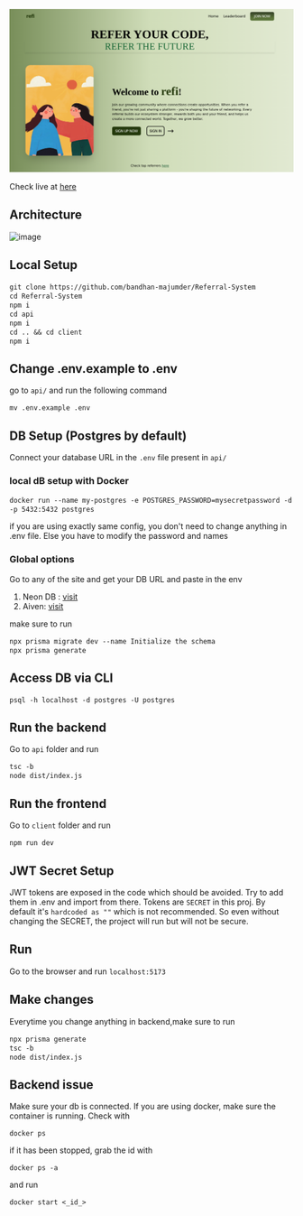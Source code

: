 ![image](image.png)

Check live at [here](https://referral-system-frontend.onrender.com/)

## Architecture
![image](https://github.com/user-attachments/assets/374129a5-943f-4b42-ba0a-6ec89ac79412)


## Local Setup

```
git clone https://github.com/bandhan-majumder/Referral-System
cd Referral-System
npm i
cd api
npm i
cd .. && cd client
npm i
```
## Change .env.example to .env
go to `api/` and run the following command

```
mv .env.example .env
```
## DB Setup (Postgres by default)
Connect your database URL in the `.env` file present in `api/`

### local dB setup with Docker
```
docker run --name my-postgres -e POSTGRES_PASSWORD=mysecretpassword -d -p 5432:5432 postgres
```
if you are using exactly same config, you don't need to change anything in .env file. Else you have to modify the password and names

### Global options
Go to any of the site and get your DB URL and paste in the env

1. Neon DB : [visit](neon.tech)
2. Aiven: [visit](https://aiven.io/)

make sure to run 
```
npx prisma migrate dev --name Initialize the schema
npx prisma generate
```

## Access DB via CLI
```
psql -h localhost -d postgres -U postgres
```

## Run the backend
Go to  `api` folder and run
```
tsc -b
node dist/index.js
```

## Run the frontend
Go to `client` folder and run

```
npm run dev
```

## JWT Secret Setup
JWT tokens are exposed in the code which should be avoided. Try to add them in .env and import from there. Tokens are `SECRET` in this proj. By default it's `hardcoded as ""` which is not recommended. So even without changing the SECRET, the project will run but will not be secure.

## Run
Go to the browser and run `localhost:5173`


## Make changes
Everytime you change anything in backend,make sure to run
```
npx prisma generate
tsc -b
node dist/index.js
```
## Backend issue
Make sure your db is connected. If you are using docker, make sure the container is running. Check with
```
docker ps
```
if it has been stopped, grab the id with
```
docker ps -a
```
and run
```
docker start <_id_>
```
